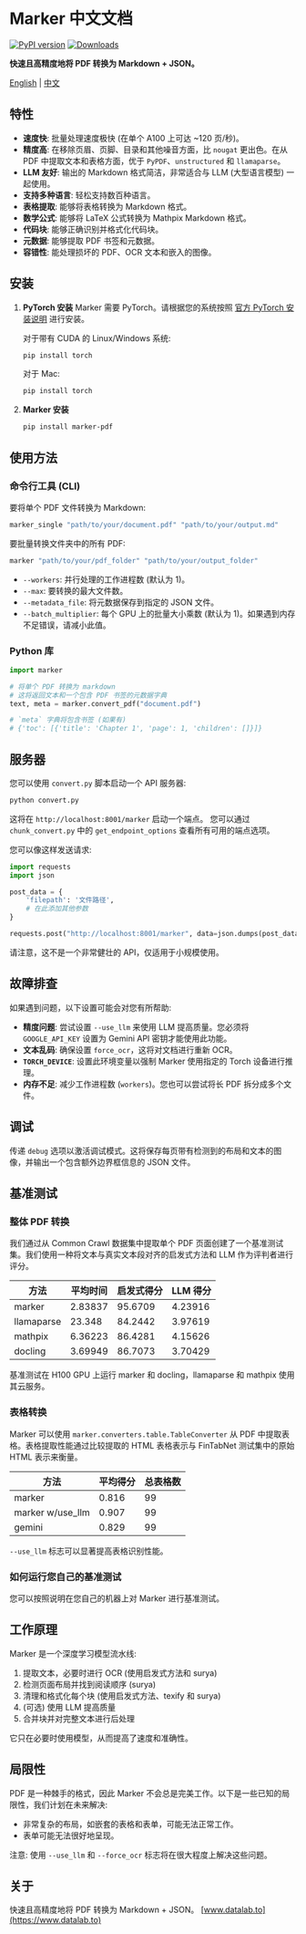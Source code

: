 
# Marker 中文文档

[![PyPI version](https://badge.fury.io/py/marker-pdf.svg)](https://badge.fury.io/py/marker-pdf)
[![Downloads](https://static.pepy.tech/badge/marker-pdf)](https://pepy.tech/project/marker-pdf)

**快速且高精度地将 PDF 转换为 Markdown + JSON。**

[English](/README.md) | [中文](docs/MarkerReadMe.md)

## 特性

*   **速度快**: 批量处理速度极快 (在单个 A100 上可达 ~120 页/秒)。
*   **精度高**: 在移除页眉、页脚、目录和其他噪音方面，比 `nougat` 更出色。在从 PDF 中提取文本和表格方面，优于 `PyPDF`、`unstructured` 和 `llamaparse`。
*   **LLM 友好**: 输出的 Markdown 格式简洁，非常适合与 LLM (大型语言模型) 一起使用。
*   **支持多种语言**: 轻松支持数百种语言。
*   **表格提取**: 能够将表格转换为 Markdown 格式。
*   **数学公式**: 能够将 LaTeX 公式转换为 Mathpix Markdown 格式。
*   **代码块**: 能够正确识别并格式化代码块。
*   **元数据**: 能够提取 PDF 书签和元数据。
*   **容错性**: 能处理损坏的 PDF、OCR 文本和嵌入的图像。

## 安装

1.  **PyTorch 安装**
    Marker 需要 PyTorch。请根据您的系统按照 [官方 PyTorch 安装说明](https://pytorch.org/get-started/locally/) 进行安装。

    对于带有 CUDA 的 Linux/Windows 系统:
    ```bash
    pip install torch
    ```
    对于 Mac:
    ```bash
    pip install torch
    ```

2.  **Marker 安装**
    ```bash
    pip install marker-pdf
    ```

## 使用方法

### 命令行工具 (CLI)

要将单个 PDF 文件转换为 Markdown:
```bash
marker_single "path/to/your/document.pdf" "path/to/your/output.md"
```

要批量转换文件夹中的所有 PDF:
```bash
marker "path/to/your/pdf_folder" "path/to/your/output_folder"
```

*   `--workers`: 并行处理的工作进程数 (默认为 1)。
*   `--max`: 要转换的最大文件数。
*   `--metadata_file`: 将元数据保存到指定的 JSON 文件。
*   `--batch_multiplier`: 每个 GPU 上的批量大小乘数 (默认为 1)。如果遇到内存不足错误，请减小此值。

### Python 库

```python
import marker

# 将单个 PDF 转换为 markdown
# 这将返回文本和一个包含 PDF 书签的元数据字典
text, meta = marker.convert_pdf("document.pdf")

# `meta` 字典将包含书签 (如果有)
# {'toc': [{'title': 'Chapter 1', 'page': 1, 'children': []}]}
```

## 服务器

您可以使用 `convert.py` 脚本启动一个 API 服务器:
```bash
python convert.py
```
这将在 `http://localhost:8001/marker` 启动一个端点。
您可以通过 `chunk_convert.py` 中的 `get_endpoint_options` 查看所有可用的端点选项。

您可以像这样发送请求:
```python
import requests
import json

post_data = {
    'filepath': '文件路径',
    # 在此添加其他参数
}

requests.post("http://localhost:8001/marker", data=json.dumps(post_data)).json()
```
请注意，这不是一个非常健壮的 API，仅适用于小规模使用。

## 故障排查

如果遇到问题，以下设置可能会对您有所帮助:

*   **精度问题**: 尝试设置 `--use_llm` 来使用 LLM 提高质量。您必须将 `GOOGLE_API_KEY` 设置为 Gemini API 密钥才能使用此功能。
*   **文本乱码**: 确保设置 `force_ocr`，这将对文档进行重新 OCR。
*   **`TORCH_DEVICE`**: 设置此环境变量以强制 Marker 使用指定的 Torch 设备进行推理。
*   **内存不足**: 减少工作进程数 (`workers`)。您也可以尝试将长 PDF 拆分成多个文件。

## 调试

传递 `debug` 选项以激活调试模式。这将保存每页带有检测到的布局和文本的图像，并输出一个包含额外边界框信息的 JSON 文件。

## 基准测试

### 整体 PDF 转换

我们通过从 Common Crawl 数据集中提取单个 PDF 页面创建了一个基准测试集。我们使用一种将文本与真实文本段对齐的启发式方法和 LLM 作为评判者进行评分。

| 方法 | 平均时间 | 启发式得分 | LLM 得分 |
|---|---|---|---|
| marker | 2.83837 | 95.6709 | 4.23916 |
| llamaparse | 23.348 | 84.2442 | 3.97619 |
| mathpix | 6.36223 | 86.4281 | 4.15626 |
| docling | 3.69949 | 86.7073 | 3.70429 |

基准测试在 H100 GPU 上运行 marker 和 docling，llamaparse 和 mathpix 使用其云服务。

### 表格转换

Marker 可以使用 `marker.converters.table.TableConverter` 从 PDF 中提取表格。表格提取性能通过比较提取的 HTML 表格表示与 FinTabNet 测试集中的原始 HTML 表示来衡量。

| 方法 | 平均得分 | 总表格数 |
|---|---|---|
| marker | 0.816 | 99 |
| marker w/use_llm | 0.907 | 99 |
| gemini | 0.829 | 99 |

`--use_llm` 标志可以显著提高表格识别性能。

### 如何运行您自己的基准测试

您可以按照说明在您自己的机器上对 Marker 进行基准测试。

## 工作原理

Marker 是一个深度学习模型流水线:
1.  提取文本，必要时进行 OCR (使用启发式方法和 surya)
2.  检测页面布局并找到阅读顺序 (surya)
3.  清理和格式化每个块 (使用启发式方法、texify 和 surya)
4.  (可选) 使用 LLM 提高质量
5.  合并块并对完整文本进行后处理

它只在必要时使用模型，从而提高了速度和准确性。

## 局限性

PDF 是一种棘手的格式，因此 Marker 不会总是完美工作。以下是一些已知的局限性，我们计划在未来解决:

*   非常复杂的布局，如嵌套的表格和表单，可能无法正常工作。
*   表单可能无法很好地呈现。

注意: 使用 `--use_llm` 和 `--force_ocr` 标志将在很大程度上解决这些问题。

## 关于

快速且高精度地将 PDF 转换为 Markdown + JSON。
[www.datalab.to](https://www.datalab.to)
